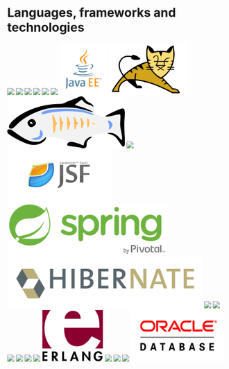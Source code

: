 # Languages, frameworks and technologies

<img src="img/linuxlogo.jpg" height="120px"> <img src="img/logodebian.png" height="120px"> <img src="img/android.png" height="120px"> <img src="img/windows.jpg" height="120px"> <img src="img/html5.png" height="120px"> <img src="img/javalogo.jpg" height="120px"> <img src="img/javaee.png" height="120px"> <img src="img/tomcat.png" height="120px"> <img src="img/glassfish.png" height="120px"> <img src="img/jsp.png" height="120px"> <img src="img/jsf.png" height="120px"> <img src="img/spring.png" height="120px"> <img src="img/hibernate.svg" height="120px"> <img src="img/eclipse.png" height="120px"> <img src="img/geanylogo.jpg" height="120px"> <img src="img/angularlogo.png" height="120px"> <img src="img/firebase.png" height="120px"> <img src="img/ionic.png" height="120px"> <img src="img/jhipster.png" height="120px"> <img src="img/erlang.png" height="120px"> <img src="img/python.png" height="120px"> <img src="img/django.png" height="120px"> <img src="img/mysql.png" height="120px">
 <img src="img/oracle.png" height="120px">
